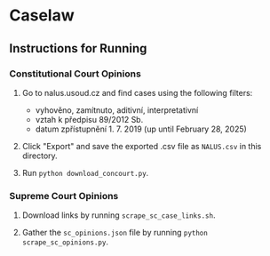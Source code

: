 # Caselaw

## Instructions for Running

### Constitutional Court Opinions

1. Go to nalus.usoud.cz and find cases using the following filters:
   - vyhověno, zamítnuto, aditivní, interpretativní
   - vztah k předpisu 89/2012 Sb.
   - datum zpřístupnění 1. 7. 2019 (up until February 28, 2025)

2. Click "Export" and save the exported .csv file as `NALUS.csv` in this directory.

3. Run `python download_concourt.py`.

### Supreme Court Opinions

1. Download links by running `scrape_sc_case_links.sh`.

2. Gather the `sc_opinions.json` file by running `python scrape_sc_opinions.py`.
